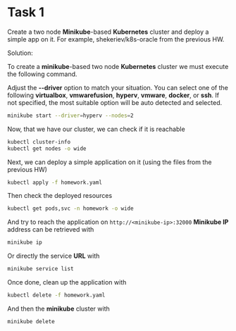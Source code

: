 # Task 1

Create a two node **Minikube**-based **Kubernetes** cluster and deploy a simple app on it. For example, shekeriev/k8s-oracle from the previous HW.

Solution:

To create a **minikube**-based two node **Kubernetes** cluster we must execute the following command.

Adjust the **--driver** option to match your situation. You can select one of the following **virtualbox**, **vmwarefusion**, **hyperv**, **vmware**, **docker**, or **ssh**. If not specified, the most suitable option will be auto detected and selected.

```bash
minikube start --driver=hyperv --nodes=2
```

Now, that we have our cluster, we can check if it is reachable

```bash
kubectl cluster-info
kubectl get nodes -o wide
```

Next, we can deploy a simple application on it (using the files from the previous HW)

```bash
kubectl apply -f homework.yaml
```

Then check the deployed resources
```bash
kubectl get pods,svc -n homework -o wide
```

And try to reach the application on ```http://<minikube-ip>:32000```
**Minikube IP** address can be retrieved with

```bash
minikube ip
```
Or directly the service **URL** with

```bash
minikube service list
```
Once done, clean up the application with

```bash
kubectl delete -f homework.yaml
```

And then the **minikube** cluster with

```bash
minikube delete
```
